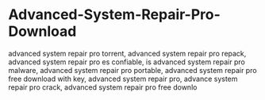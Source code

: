 # Advanced-System-Repair-Pro-Download
advanced system repair pro torrent, advanced system repair pro repack, advanced system repair pro es confiable, is advanced system repair pro malware, advanced system repair pro portable, advanced system repair pro free download with key, advanced system repair pro, advance system repair pro crack, advanced system repair pro free downlo
